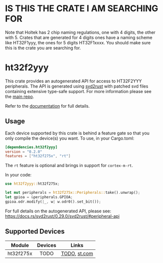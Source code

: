 # IS THIS THE CRATE I AM SEARCHING FOR
Note that Holtek has 2 chip naming regulations, one with 4 digits, the other with 5.
Crates that are generated for 4 digits ones have a naming scheme like HT32F1yyy,
the ones for 5 digits HT32F1xxxx. You should make sure this is the crate you are
searching for.

# ht32f2yyy
This crate provides an autogenerated API for access to HT32F2YYY peripherals.
The API is generated using [svd2rust] with patched svd files containing
extensive type-safe support. For more information please see the [main repo].

Refer to the [documentation] for full details.

[svd2rust]: https://github.com/japaric/svd2rust
[main repo]: https://github.com/ht32-rs/ht32-rs
[documentation]: https://docs.rs/ht32f2yyy/latest/ht32f2yyy/

## Usage
Each device supported by this crate is behind a feature gate so that you only
compile the device(s) you want. To use, in your Cargo.toml:

```toml
[dependencies.ht32f2yyy]
version = "0.2.0"
features = ["ht32f275x", "rt"]
```

The `rt` feature is optional and brings in support for `cortex-m-rt`.

In your code:

```rust
use ht32f2yyy::ht32f275x;

let mut peripherals = ht32f275x::Peripherals::take().unwrap();
let gpioa = &peripherals.GPIOA;
gpioa.odr.modify(|_, w| w.odr0().set_bit());
```

For full details on the autogenerated API, please see:
https://docs.rs/svd2rust/0.29.0/svd2rust/#peripheral-api

## Supported Devices

| Module | Devices | Links |
|:------:|:-------:|:-----:|
| ht32f275x | TODO | [TODO](TODO), [st.com](TODO) |

